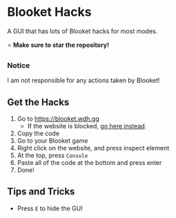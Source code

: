 # Blooket Hacks
A GUI that has lots of Blooket hacks for most modes.

⭐️ **Make sure to star the repository!**

### Notice
I am not responsible for any actions taken by Blooket!

## Get the Hacks

1. Go to https://blooket.wdh.gg
    - If the website is blocked, [go here instead](https://raw.githubusercontent.com/wdhdev/blooket-hacks/main/blooket_hacks.js).
2. Copy the code
3. Go to your Blooket game
4. Right click on the website, and press inspect element
5. At the top, press `Console`
6. Paste all of the code at the bottom and press enter
7. Done!

## Tips and Tricks

- Press `E` to hide the GUI
